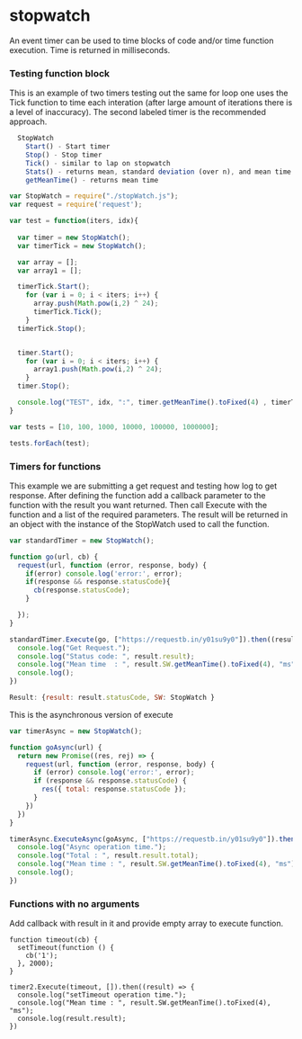 # stopwatch
An event timer can be used to time blocks of code and/or time function execution. Time is returned in milliseconds.

### Testing function block
This is an example of two timers testing out the same for loop one uses the Tick function to time each interation (after large amount of iterations there is a level of inaccuracy). The second labeled timer is the recommended approach.

```javascript
  StopWatch
    Start() - Start timer
    Stop() - Stop timer
    Tick() - similar to lap on stopwatch
    Stats() - returns mean, standard deviation (over n), and mean time
    getMeanTime() - returns mean time
```

```javascript
var StopWatch = require("./stopWatch.js");
var request = require('request');

var test = function(iters, idx){
  
  var timer = new StopWatch();
  var timerTick = new StopWatch();

  var array = [];
  var array1 = [];

  timerTick.Start();
    for (var i = 0; i < iters; i++) {
      array.push(Math.pow(i,2) ^ 24);
      timerTick.Tick();
    }
  timerTick.Stop();


  timer.Start();
    for (var i = 0; i < iters; i++) {
      array1.push(Math.pow(i,2) ^ 24);
    }
  timer.Stop();

  console.log("TEST", idx, ":", timer.getMeanTime().toFixed(4) , timerTick.Stats().Sum.toFixed(4), (timer.getMeanTime() - timerTick.Stats().Sum).toFixed(4), "\n");
}

var tests = [10, 100, 1000, 10000, 100000, 1000000];

tests.forEach(test);
```

### Timers for functions
This example we are submitting a get request and testing how log to get response. After defining the function add a callback parameter to the function with the result you want returned. Then call Execute with the function and a list of the required parameters. The result will be returned in an object with the instance of the StopWatch used to call the function. 

```javascript
var standardTimer = new StopWatch();

function go(url, cb) {
  request(url, function (error, response, body) {
    if(error) console.log('error:', error); 
    if(response && response.statusCode){
      cb(response.statusCode);
    }

  });   
}

standardTimer.Execute(go, ["https://requestb.in/y01su9y0"]).then((result)=>{
  console.log("Get Request.");
  console.log("Status code: ", result.result);
  console.log("Mean time  : ", result.SW.getMeanTime().toFixed(4), "ms");
  console.log();
})

Result: {result: result.statusCode, SW: StopWatch }

```

This is the asynchronous version of execute

```javascript
var timerAsync = new StopWatch();

function goAsync(url) {
  return new Promise((res, rej) => {
    request(url, function (error, response, body) {
      if (error) console.log('error:', error);
      if (response && response.statusCode) {
        res({ total: response.statusCode });
      }
    })
  })  
}

timerAsync.ExecuteAsync(goAsync, ["https://requestb.in/y01su9y0"]).then((result)=>{
  console.log("Async operation time.");
  console.log("Total : ", result.result.total);
  console.log("Mean time : ", result.SW.getMeanTime().toFixed(4), "ms");
  console.log();
})
```

### Functions with no arguments
Add callback with result in it and provide empty array to execute function.

```javascipt
function timeout(cb) {
  setTimeout(function () {
    cb('1');
  }, 2000);
}

timer2.Execute(timeout, []).then((result) => {
  console.log("setTimeout operation time.");
  console.log("Mean time : ", result.SW.getMeanTime().toFixed(4), "ms");
  console.log(result.result);
})

```
